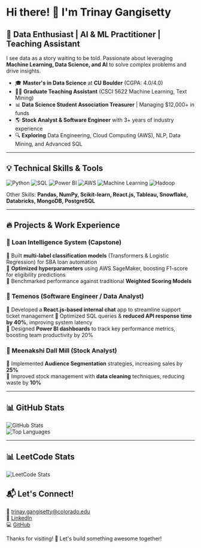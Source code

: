 # Hi there! 👋 I'm Trinay Gangisetty

## 🚀 Data Enthusiast | AI & ML Practitioner | Teaching Assistant

I see data as a story waiting to be told. Passionate about leveraging **Machine Learning, Data Science, and AI** to solve complex problems and drive insights. 

- 🎓 **Master's in Data Science** at **CU Boulder** (CGPA: 4.0/4.0)
- 👨‍🏫 **Graduate Teaching Assistant** (CSCI 5622 Machine Learning, Text Mining)
- 📊 **Data Science Student Association Treasurer** | Managing $12,000+ in funds
- 🌎 **Stock Analyst & Software Engineer** with 3+ years of industry experience
- 🔍 **Exploring** Data Engineering, Cloud Computing (AWS), NLP, Data Mining, and Advanced SQL

---

## 💡 Technical Skills & Tools

![Python](https://img.shields.io/badge/Python-3776AB?style=flat&logo=python&logoColor=white)
![SQL](https://img.shields.io/badge/SQL-4479A1?style=flat&logo=postgresql&logoColor=white)
![Power BI](https://img.shields.io/badge/Power%20BI-F2C811?style=flat&logo=powerbi&logoColor=black)
![AWS](https://img.shields.io/badge/AWS-232F3E?style=flat&logo=amazonaws&logoColor=white)
![Machine Learning](https://img.shields.io/badge/Machine%20Learning-F37626?style=flat&logo=scikitlearn&logoColor=white)
![Hadoop](https://img.shields.io/badge/Hadoop-66CCFF?style=flat&logo=apachehadoop&logoColor=black)

Other Skills: **Pandas, NumPy, Scikit-learn, React.js, Tableau, Snowflake, Databricks, MongoDB, PostgreSQL**

---

## 🔥 Projects & Work Experience

### 📌 Loan Intelligence System (Capstone)
🔹 Built **multi-label classification models** (Transformers & Logistic Regression) for SBA loan automation  
🔹 **Optimized hyperparameters** using AWS SageMaker, boosting F1-score for eligibility predictions  
🔹 Benchmarked performance against traditional **Weighted Scoring Models**

### 📌 Temenos (Software Engineer / Data Analyst)
🔹 Developed a **React.js-based internal chat** app to streamline support ticket management 
🔹 Optimized SQL queries & **reduced API response time by 40%**, improving system latency  
🔹 Designed **Power BI dashboards** to track key performance metrics, boosting team productivity by 20%  

### 📌 Meenakshi Dall Mill (Stock Analyst)
🔹 Implemented **Audience Segmentation** strategies, increasing sales by **25%**  
🔹 Improved stock management with **data cleaning** techniques, reducing waste by **10%**

---

## 📊 GitHub Stats

![GitHub Stats](https://github-readme-stats.vercel.app/api?username=trinaygangisetty&show_icons=true&theme=radical)  
![Top Languages](https://github-readme-stats.vercel.app/api/top-langs/?username=trinaygangisetty&layout=compact&theme=radical)  

---

## 📊 LeetCode Stats

![LeetCode Stats](https://leetcard.jacoblin.cool/trinaygangisettyg?theme=light&font=Baloo&ext=contest)


## 📬 Let's Connect!

📩 [trinay.gangisetty@colorado.edu](mailto:trinay.gangisetty@colorado.edu)  
🔗 [LinkedIn](https://www.linkedin.com/in/trinay-g-725343197/)  
💻 [GitHub](https://github.com/trinaygangisetty)  

Thanks for visiting! 🚀 Let's build something awesome together!
